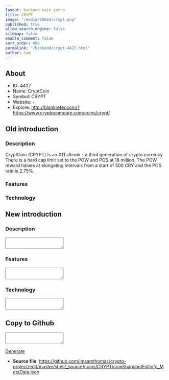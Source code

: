 ```yaml
---
layout: backend_coin_intro
title: CRYPT
image: "/media/19664/crypt.png"
published: true
allow_search_engine: false
sitemap: false
enable_comment: false
sort_order: 886
permalink: "/backend/crypt-4427.html"
author: Sam
---
```


## About

- ID: 4427
- Name: CryptCoin
- Symbol: CRYPT
- Website: -
- Explore: http://blankrefer.com/?https://www.cryptocompare.com/coins/crypt/


## Old introduction

### Description

<p>CryptCoin (CRYPT) is an X11 altcoin - a third generation of crypto currency. There is a hard cap limit set to the POW and POS at 18 million. The POW reward halves at elongating intervals from a start of 500 CRY and the POS rate is 2.75%.</p>

### Features


### Technology




## New introduction


### Description
<textarea id="meta_description" name="description"></textarea>

### Features
<textarea id="meta_features" name="features"></textarea>

### Technology
<textarea id="meta_technology" name="technology"></textarea>


## Copy to Github

<textarea id="coinsnapshotfullinfo_metadata"></textarea>

<a href="#gen" onclick="generateMetaDatJson()">Generate</a>

- **Source file**: <a href="https://github.com/imsamthomas/crypto-project/edit/master/shell/_source/coins/CRYPT/coinSnapshotFullInfo_MetaData.json">https://github.com/imsamthomas/crypto-project/edit/master/shell/_source/coins/CRYPT/coinSnapshotFullInfo_MetaData.json</a>

